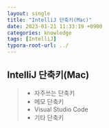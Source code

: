```yaml
---
layout: single
title: "IntelliJ 단축키(Mac)"
date: 2023-01-21 11:33:19 +0900
categories: knowledge
tags: [IntelliJ]
typora-root-url: ../
---
```


## IntelliJ 단축키(Mac)
> - 자주쓰는 단축키
> - 메모 단축키
> - Visual Studio Code
> - 기타 단축키

<br>

## 